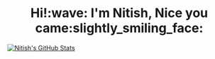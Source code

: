 <h1 align='center'> Hi!:wave: I'm Nitish, Nice you came:slightly_smiling_face:</h1>

<a href="https://github.com/nitishkr72">
  <img align="center" src="https://github-readme-stats.vercel.app/api?username=nitishkr72&show_icons=true&line_height=27&count_private=true&title_color=ffffff&text_color=c9cacc&icon_color=2bbc8a&bg_color=1d1f21" alt="Nitish's GitHub Stats" />
</a>
